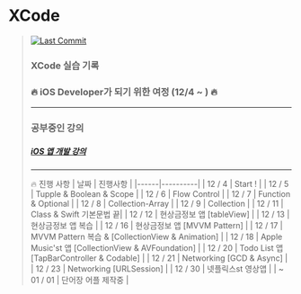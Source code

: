 # XCode
> [![Last Commit](https://img.shields.io/github/last-commit/jihoooo97/XCode?style=flat&labelColor=white&logo=Apple&logoColor=black)](https://github.com/jihoooo97/XCode)  
> ### XCode 실습 기록
> ### 🔥 iOS Developer가 되기 위한 여정 (12/4 ~ ) 🔥
> ---
> ### 공부중인 강의  
> ##### [iOS 앱 개발 강의](https://fastcampus.co.kr/dev_online_iosapp)  
> ---
> 🔥 진행 사항
> | 날짜 | 진행사항 |
> |------|----------|
> | 12 / 4 | Start ! |
> | 12 / 5 | Tupple & Boolean & Scope |
> | 12 / 6 | Flow Control |
> | 12 / 7 | Function & Optional |
> | 12 / 8 | Collection-Array |
> | 12 / 9 | Collection |
> | 12 / 11 | Class & Swift 기본문법 끝|
> | 12 / 12 | 현상금정보 앱 [tableView] |
> | 12 / 13 | 현상금정보 앱 복습 |
> | 12 / 16 | 현상금정보 앱 [MVVM Pattern] |
> | 12 / 17 | MVVM Pattern 복습 & [CollectionView & Animation] |
> | 12 / 18 | Apple Music'st 앱 [CollectionView & AVFoundation] |
> | 12 / 20 | Todo List 앱 [TapBarController & Codable] |
> | 12 / 21 | Networking [GCD & Async] |
> | 12 / 23 | Networking [URLSession] |
> | 12 / 30 | 넷플릭스st 영상앱 |
> | ~ 01 / 01 | 단어장 어플 제작중 |
